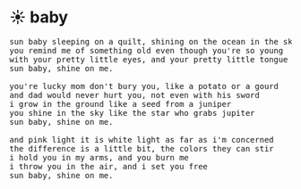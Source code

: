 ☀ baby
========
<pre>
sun baby sleeping on a quilt, shining on the ocean in the sky on his stilts
you remind me of something old even though you're so young
with your pretty little eyes, and your pretty little tongue 
sun baby, shine on me.

you're lucky mom don't bury you, like a potato or a gourd
and dad would never hurt you, not even with his sword
i grow in the ground like a seed from a juniper
you shine in the sky like the star who grabs jupiter
sun baby, shine on me.

and pink light it is white light as far as i'm concerned 
the difference is a little bit, the colors they can stir 
i hold you in my arms, and you burn me 
i throw you in the air, and i set you free 
sun baby, shine on me.
</pre>
